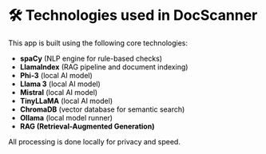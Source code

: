 <style>
* { color: #000 !important; text-align: left !important; }
p, li, h1, h2, h3, h4, h5, h6 { color: #000 !important; text-align: left !important; }
.md-content, .md-typeset { text-align: left !important; }
</style>

# 🛠️ Technologies used in DocScanner

This app is built using the following core technologies:

- **spaCy** (NLP engine for rule-based checks)
- **LlamaIndex** (RAG pipeline and document indexing)
- **Phi-3** (local AI model)
- **Llama 3** (local AI model)
- **Mistral** (local AI model)
- **TinyLLaMA** (local AI model)
- **ChromaDB** (vector database for semantic search)
- **Ollama** (local model runner)
- **RAG (Retrieval-Augmented Generation)**

All processing is done locally for privacy and speed.

